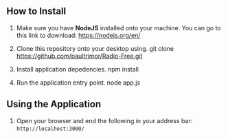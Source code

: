 ## How to Install 

1. Make sure you have **NodeJS** installed onto your machine. 
 	You can go to this link to download: https://nodejs.org/en/ 

2. Clone this repository onto your desktop using. 
	git clone https://github.com/paultrimor/Radio-Free.git

3. Install application depedencies.
	npm install 

4. Run the application entry point. 
	node app.js  

## Using the Application 

1. Open your browser and end the following in your address bar: 
	`http://localhost:3000/`



